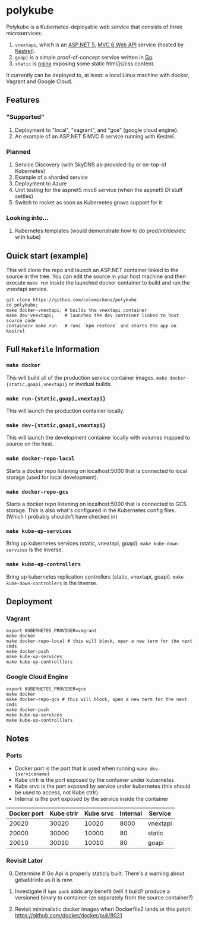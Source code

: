 # polykube

Polykube is a Kubernetes-deployable web service that consists of three microservices:

1. `vnextapi`, which is an [ASP.NET 5](http://www.asp.net/vnext/overview/aspnet-vnext/aspnet-5-overview), [MVC 6 Web API](http://www.asp.net/vnext/overview/aspnet-vnext/create-a-web-api-with-mvc-6) service (hosted by [Kestrel](https://github.com/aspnet/KestrelHttpServer)).
2. `goapi` is a simple proof-of-concept service written in [Go](http://golang.org).
3. `static` is [nginx](http://nginx.org) exposing some static html/js/css content.

It currently can be deployed to, at least: a local Linux machine with docker, Vagrant and Google Cloud.


## Features

### "Supported"

1. Deployment to "local", "vagrant", and "gce" (google cloud engine).
2. An example of an ASP.NET 5 MVC 6 service running with Kestrel.

### Planned

1. Service Discovery (with SkyDNS as-provided-by or on-top-of Kubernetes)
2. Example of a sharded service
3. Deployment to Azure
4. Unit testing for the aspnet5 mvc6 service (when the aspnet5 DI stuff settles)
5. Switch to rocket as soon as Kubernetes grows support for it

### Looking into...

1. Kubernetes templates (would demonstrate how to do prod/int/dev/etc with kube)


## Quick start (example)

This will clone the repo and launch an ASP.NET container linked to the source in the tree.
You can edit the source in your host machine and then execute `make run` inside the launched docker container to build and run the vnextapi service.

```
git clone https://github.com/colemickens/polykube
cd polykube;
make docker-vnextapi; # builds the vnextapi container
make dev-vnextapi;    # launches the dev container linked to host source code
container> make run   # runs `kpm restore` and starts the app on kestrel
```


## Full `Makefile` Information

### `make docker`
This will build all of the production service container images. `make docker-{static,goapi,vnextapi}` or invidual builds.

### `make run-{static,goapi,vnextapi}`
This will launch the production container locally.

### `make dev-{static,goapi,vnextapi}`
This will launch the development container locally with volumes mapped to source on the host.


### `make docker-repo-local`
Starts a docker repo listening on localhost:5000 that is connected to local storage (used for local development).

### `make docker-repo-gcs`
Starts a docker repo listening on localhost:5000 that is connected to GCS storage. This is also what's configured in the Kubernetes config files. (Which I probably shouldn't have checked in)


### `make kube-up-services`
Bring up kubernetes services (static, vnextapi, goapi). `make kube-down-services` is the inverse.

### `make kube-up-controllers`
Bring up kubernetes replication controllers (static, vnextapi, goapi). `make kube-down-controllers` is the inverse.


## Deployment

### Vagrant

```
export KUBERNETES_PROVIDER=vagrant
make docker
make docker-repo-local # this will block, open a new term for the next cmds
make docker-push
make kube-up-services
make kube-up-controlllers
```

### Google Cloud Engine

```
export KUBERNETES_PROVIDER=gce
make docker
make docker-repo-gcs # this will block, open a new term for the next cmds
make docker-push
make kube-up-services
make kube-up-controlllers
```


## Notes

### Ports

- Docker port is the port that is used when running `make dev-{servicename}`
- Kube ctrlr is the port exposed by the container under kubernetes
- Kube srvc is the port exposed by service under kubernetes (this should be used to access, not Kube ctrlr)
- Internal is the port exposed by the service inside the container

Docker port | Kube ctrlr | Kube srvc | Internal | Service
------------|------------|-----------|-----------|--------
      20020 |      30020 |     10020 |     8000 | vnextapi
      20000 |      30000 |     10000 |       80 | static
      20010 |      30010 |     10010 |       80 | goapi

### Revisit Later

0. Determine if Go Api is properly staticly built. There's a warning about getaddrinfo as it is now.

1. Investigate if `kpm pack` adds any benefit (will it build? produce a versioned binary to container-ize separately from the source container?)

2. Revisit minimalistic docker images when Dockerfile2 lands or this patch: https://github.com/docker/docker/pull/8021

